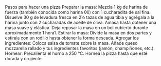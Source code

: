 Pasos para hacer una pizza 
Preparar la masa:
Mezcla 1 kg de harina de fuerza (también conocida como harina 00) con 1 cucharadita de sal fina.
Disuelve 30 g de levadura fresca en 2½ tazas de agua tibia y agrégala a la harina junto con 2 cucharadas de aceite de oliva.
Amasa hasta obtener una masa suave y elástica.
Deja reposar la masa en un bol cubierto durante aproximadamente 1 hora1.
Estirar la masa:
Divide la masa en dos partes y estírala con un rodillo hasta obtener la forma deseada.
Agregar los ingredientes:
Coloca salsa de tomate sobre la masa.
Añade queso mozzarella rallado y tus ingredientes favoritos (jamón, champiñones, etc.).
Hornear:
Precalienta el horno a 250 °C.
Hornea la pizza hasta que esté dorada y crujiente.

